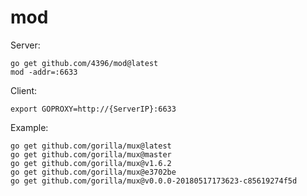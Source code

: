 # mod

Server:

```shell
go get github.com/4396/mod@latest
mod -addr=:6633
```

Client:

```shell
export GOPROXY=http://{ServerIP}:6633
```

Example:

```shell
go get github.com/gorilla/mux@latest
go get github.com/gorilla/mux@master
go get github.com/gorilla/mux@v1.6.2
go get github.com/gorilla/mux@e3702be
go get github.com/gorilla/mux@v0.0.0-20180517173623-c85619274f5d
```
